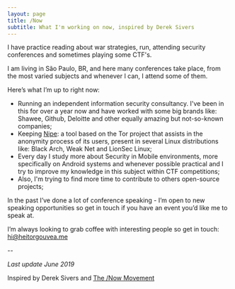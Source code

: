 ```yaml
---
layout: page
title: /Now
subtitle: What I'm working on now, inspired by Derek Sivers
---
```


I have practice reading about war strategies, run, attending security conferences and sometimes playing some CTF's.

I am living in São Paulo, BR, and here many conferences take place, from the most varied subjects and whenever I can, I attend some of them.

Here’s what I’m up to right now:

 - Running an independent information security consultancy. I've been in this for over a year now and have worked with some big brands like: Shawee, Github, Deloitte and other equally amazing but not-so-known companies;
 - Keeping <a href="https://github.com/GouveaHeitor/nipe" target="_blank_">Nipe</a>: a tool based on the Tor project that assists in the anonymity process of its users, present in several Linux distributions like: Black Arch, Weak Net and LionSec Linux;
 - Every day I study more about Security in Mobile environments, more specifically on Android systems and whenever possible practical and I try to improve my knowledge in this subject within CTF competitions;
 - Also, I'm trying to find more time to contribute to others open-source projects;

In the past I’ve done a lot of conference speaking - I’m open to new speaking opportunities so get in touch if you have an event you’d like me to speak at.

I’m always looking to grab coffee with interesting people so get in touch:  <a href="mailto:hi@heitorgouvea.me">hi@heitorgouvea.me</a>

--   

*Last update June 2019*

Inspired by Derek Sivers and <a href="https://sivers.org/nowff">The /Now Movement</a>
